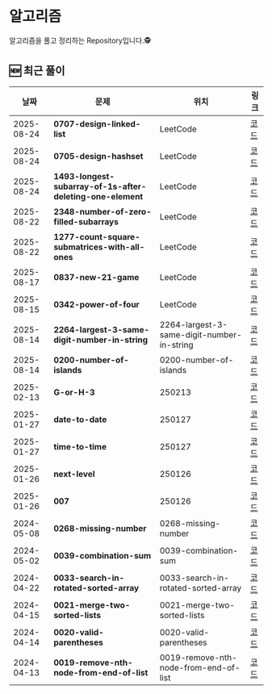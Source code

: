 # 알고리즘 
알고리즘을 풀고 정리하는 Repository입니다.🕵️


## 🆕 최근 풀이
<!-- RECENT_SOLUTIONS:START -->
| 날짜 | 문제 | 위치 | 링크 |
|---|---|---|---|
| 2025-08-24 | **0707-design-linked-list** | LeetCode | [코드](<./LeetCode/Medium/0707-design-linked-list/0707-design-linked-list.java>) |
| 2025-08-24 | **0705-design-hashset** | LeetCode | [코드](<./LeetCode/Easy/0705-design-hashset/0705-design-hashset.java>) |
| 2025-08-24 | **1493-longest-subarray-of-1s-after-deleting-one-element** | LeetCode | [코드](<./LeetCode/Medium/1493-longest-subarray-of-1s-after-deleting-one-element/1493-longest-subarray-of-1s-after-deleting-one-element.java>) |
| 2025-08-22 | **2348-number-of-zero-filled-subarrays** | LeetCode | [코드](<./LeetCode/Medium/2348-number-of-zero-filled-subarrays/2348-number-of-zero-filled-subarrays.java>) |
| 2025-08-22 | **1277-count-square-submatrices-with-all-ones** | LeetCode | [코드](<./LeetCode/Medium/1277-count-square-submatrices-with-all-ones/1277-count-square-submatrices-with-all-ones.java>) |
| 2025-08-17 | **0837-new-21-game** | LeetCode | [코드](<./LeetCode/Medium/0837-new-21-game/0837-new-21-game.java>) |
| 2025-08-15 | **0342-power-of-four** | LeetCode | [코드](<./LeetCode/Easy/0342-power-of-four/0342-power-of-four.java>) |
| 2025-08-14 | **2264-largest-3-same-digit-number-in-string** | 2264-largest-3-same-digit-number-in-string | [코드](<./2264-largest-3-same-digit-number-in-string/2264-largest-3-same-digit-number-in-string.java>) |
| 2025-08-14 | **0200-number-of-islands** | 0200-number-of-islands | [코드](<./0200-number-of-islands/0200-number-of-islands.java>) |
| 2025-02-13 | **G-or-H-3** | 250213 | [코드](<./250213/G or H 3/G-or-H-3.java>) |
| 2025-01-27 | **date-to-date** | 250127 | [코드](<./250127/Date to Date/date-to-date.java>) |
| 2025-01-27 | **time-to-time** | 250127 | [코드](<./250127/Time to Time/time-to-time.java>) |
| 2025-01-26 | **next-level** | 250126 | [코드](<./250126/Next Level/next-level.java>) |
| 2025-01-26 | **007** | 250126 | [코드](<./250126/007/007.java>) |
| 2024-05-08 | **0268-missing-number** | 0268-missing-number | [코드](<./0268-missing-number/0268-missing-number.java>) |
| 2024-05-02 | **0039-combination-sum** | 0039-combination-sum | [코드](<./0039-combination-sum/0039-combination-sum.java>) |
| 2024-04-22 | **0033-search-in-rotated-sorted-array** | 0033-search-in-rotated-sorted-array | [코드](<./0033-search-in-rotated-sorted-array/0033-search-in-rotated-sorted-array.java>) |
| 2024-04-15 | **0021-merge-two-sorted-lists** | 0021-merge-two-sorted-lists | [코드](<./0021-merge-two-sorted-lists/0021-merge-two-sorted-lists.java>) |
| 2024-04-14 | **0020-valid-parentheses** | 0020-valid-parentheses | [코드](<./0020-valid-parentheses/0020-valid-parentheses.java>) |
| 2024-04-13 | **0019-remove-nth-node-from-end-of-list** | 0019-remove-nth-node-from-end-of-list | [코드](<./0019-remove-nth-node-from-end-of-list/0019-remove-nth-node-from-end-of-list.java>) |
<!-- RECENT_SOLUTIONS:END -->

